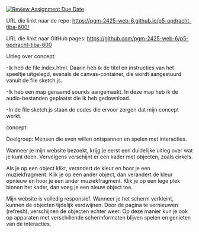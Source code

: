 [![Review Assignment Due Date](https://classroom.github.com/assets/deadline-readme-button-22041afd0340ce965d47ae6ef1cefeee28c7c493a6346c4f15d667ab976d596c.svg)](https://classroom.github.com/a/22-pQvBd)




URL die linkt naar de repo:
https://pgm-2425-web-6.github.io/p5-opdracht-tiba-600/

URL die linkt naar GitHub pages:
https://github.com/pgm-2425-web-6/p5-opdracht-tiba-600

Uitleg over concept:

-Ik heb de file index.html. Daarin heb ik de titel en instructies van het speeltje uitgelegd, evenals de canvas-container, die wordt aangestuurd vanuit de file sketch.js.

-Ik heb een map genaamd sounds aangemaakt. In deze map heb ik de audio-bestanden geplaatst die ik heb gedownload.

-In de file sketch.js staan de codes die ervoor zorgen dat mijn concept werkt.       



concept:

Doelgroep: Mensen die even willen ontspannen en spelen met interacties.

Wanneer je mijn website bezoekt, krijg je eerst een duidelijke uitleg over wat je kunt doen. Vervolgens verschijnt er een kader met objecten, zoals cirkels.

Als je op een object klikt, verandert de kleur en hoor je een muziekfragment.
Klik je op een ander object, dan verandert de kleur opnieuw en hoor je een ander muziekfragment.
Klik je op een lege plek binnen het kader, dan voeg je een nieuw object toe.

Mijn website is volledig responsief. Wanneer je het scherm verkleint, kunnen de objecten tijdelijk verdwijnen. Door de pagina te vernieuwen (refresh), verschijnen de objecten echter weer. Op deze manier kun je ook op apparaten met verschillende schermformaten blijven spelen en genieten van de interacties.